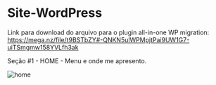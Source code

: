 # Site-WordPress

Link para download do arquivo para o plugin all-in-one WP migration: https://mega.nz/file/t9BSTbZY#-QNKN5ulWPMpjtPai9UW1G7-uiTSmgmw158YVLfh3ak

Seção #1 - HOME - Menu e onde me apresento.

![home](https://user-images.githubusercontent.com/89871141/144515130-3f643747-35ea-4c7f-8d3b-680bcd8a6b1c.png)

